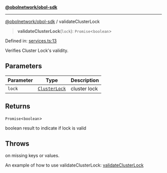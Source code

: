 [**@obolnetwork/obol-sdk**](../index.md)

***

[@obolnetwork/obol-sdk](../index.md) / validateClusterLock

> **validateClusterLock**(`lock`): `Promise`\<`boolean`\>

Defined in: [services.ts:13](https://github.com/ObolNetwork/obol-sdk/blob/df036c7bf14d70c2908019882b5bbd9b08a748fb/src/services.ts#L13)

Verifies Cluster Lock's validity.

## Parameters

| Parameter | Type | Description |
| ------ | ------ | ------ |
| `lock` | [`ClusterLock`](../type-aliases/ClusterLock.md) | cluster lock |

## Returns

`Promise`\<`boolean`\>

boolean result to indicate if lock is valid

## Throws

on missing keys or values.

An example of how to use validateClusterLock:
[validateClusterLock](https://github.com/ObolNetwork/obol-sdk-examples/blob/main/TS-Example/index.ts#L127)
